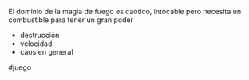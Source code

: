 El dominio de la magia de fuego es caótico, intocable pero necesita un combustible para tener un gran poder

- destrucción
- velocidad
- caos en general


#juego